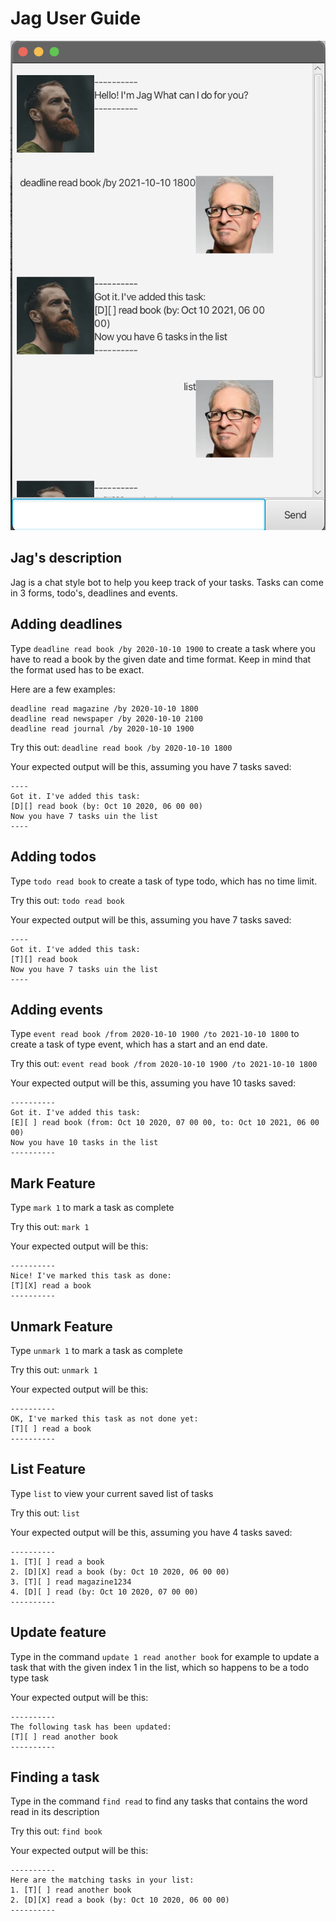 # Jag User Guide

![Ui.png](Ui.png)

## Jag's description
Jag is a chat style bot to help you keep track of your tasks.
Tasks can come in 3 forms, todo's, deadlines and events.


## Adding deadlines

Type `deadline read book /by 2020-10-10 1900` to create a task
where you have to read a book by the given date and time format.
Keep in mind that the format used has to be exact.

Here are a few examples:
```
deadline read magazine /by 2020-10-10 1800
deadline read newspaper /by 2020-10-10 2100
deadline read journal /by 2020-10-10 1900
```

Try this out: `deadline read book /by 2020-10-10 1800`


Your expected output will be this, assuming you have 7 tasks saved:

```
----
Got it. I've added this task:
[D][] read book (by: Oct 10 2020, 06 00 00)
Now you have 7 tasks uin the list
----
```

## Adding todos

Type `todo read book` to create a task
of type todo, which has no time limit.

Try this out: `todo read book`


Your expected output will be this, assuming you have 7 tasks saved:

```
----
Got it. I've added this task:
[T][] read book
Now you have 7 tasks uin the list
----
```

## Adding events

Type `event read book /from 2020-10-10 1900 /to 2021-10-10 1800` to create a task
of type event, which has a start and an end date.

Try this out: `event read book /from 2020-10-10 1900 /to 2021-10-10 1800`


Your expected output will be this, assuming you have 10 tasks saved:

```
----------
Got it. I've added this task: 
[E][ ] read book (from: Oct 10 2020, 07 00 00, to: Oct 10 2021, 06 00 00)
Now you have 10 tasks in the list
----------
```

## Mark Feature

Type `mark 1` to mark a task as complete

Try this out: `mark 1`


Your expected output will be this:

```
----------
Nice! I've marked this task as done:
[T][X] read a book
----------
```

## Unmark Feature

Type `unmark 1` to mark a task as complete

Try this out: `unmark 1`


Your expected output will be this:

```
----------
OK, I've marked this task as not done yet:
[T][ ] read a book
----------
```

## List Feature

Type `list` to view your current saved list of tasks

Try this out: `list`


Your expected output will be this, assuming you have 4 tasks saved:

```
----------
1. [T][ ] read a book
2. [D][X] read a book (by: Oct 10 2020, 06 00 00)
3. [T][ ] read magazine1234
4. [D][ ] read (by: Oct 10 2020, 07 00 00)
----------
```

## Update feature

Type in the command `update 1 read another book` for example to update a task
that with the given index 1 in the list, which so happens to be a todo type task

Your expected output will be this:

```
----------
The following task has been updated: 
[T][ ] read another book
----------
```


## Finding a task

Type in the command `find read` to find  any tasks that contains the word read in its description

Try this out: `find book`

Your expected output will be this:

```
----------
Here are the matching tasks in your list: 
1. [T][ ] read another book
2. [D][X] read a book (by: Oct 10 2020, 06 00 00)
----------
```